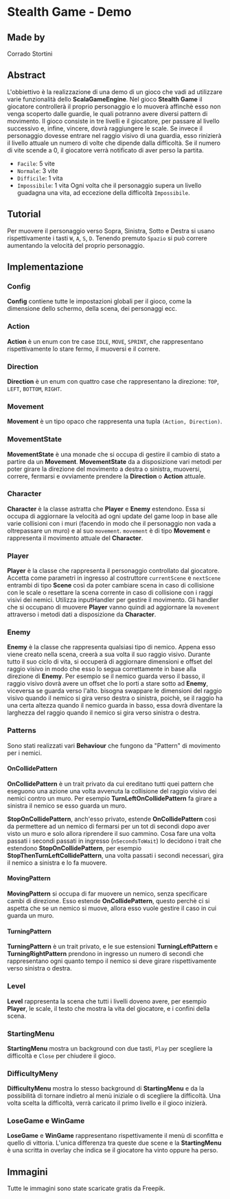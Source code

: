 # Stealth Game - Demo

## Made by
Corrado Stortini

## Abstract
L'obbiettivo è la realizzazione di una demo di un gioco che vadi ad utilizzare varie funzionalità dello **ScalaGameEngine**.
Nel gioco **Stealth Game** il giocatore controllerà il proprio personaggio e lo muoverà affinchè esso non venga scoperto dalle guardie, le quali potranno avere diversi pattern di movimento.
Il gioco consiste in tre livelli e il giocatore, per passare al livello successivo e, infine, vincere, dovrà raggiungere le scale.
Se invece il personaggio dovesse entrare nel raggio visivo di una guardia, esso rinizierà il livello attuale un numero di volte che dipende dalla difficoltà. Se il numero di vite scende a 0, il giocatore verrà notificato di aver perso la partita.
- `Facile`: 5 vite
- `Normale`: 3 vite
- `Difficile`: 1 vita
- `Impossibile`: 1 vita
Ogni volta che il personaggio supera un livello guadagna una vita, ad eccezione della difficoltà `Impossibile`.

## Tutorial
Per muovere il personaggio verso Sopra, Sinistra, Sotto e Destra si usano rispettivamente i tasti `W`, `A`, `S`, `D`.
Tenendo premuto `Spazio` si può correre aumentando la velocità del proprio personaggio.

## Implementazione

### Config
**Config** contiene tutte le impostazioni globali per il gioco, come la dimensione dello schermo, della scena, dei personaggi ecc.

### Action
**Action** è un enum con tre case `IDLE`, `MOVE`, `SPRINT`, che rappresentano rispettivamente lo stare fermo, il muoversi e il correre.

### Direction
**Direction** è un enum con quattro case che rappresentano la direzione: `TOP`, `LEFT`, `BOTTOM`, `RIGHT`.

### Movement
**Movement** è un tipo opaco che rappresenta una tupla `(Action, Direction)`.

### MovementState
**MovementState** è una monade che si occupa di gestire il cambio di stato a partire da un **Movement**.
**MovementState** da a disposizione vari metodi per poter girare la direzione del movimento a destra o sinistra, muoversi, correre, fermarsi e ovviamente prendere la **Direction** o **Action** attuale.

### Character
**Character** è la classe astratta che **Player** e **Enemy** estendono.
Essa si occupa di aggiornare la velocità ad ogni update del game loop in base alle varie collisioni con i muri (facendo in modo che il personaggio non vada a oltrepassare un muro) e al suo `movement`. `movement` è di tipo **Movement** e rappresenta il movimento attuale del **Character**.

### Player
**Player** è la classe che rappresenta il personaggio controllato dal giocatore.
Accetta come parametri in ingresso al costruttore `currentScene` e `nextScene` entrambi di tipo **Scene** così da poter cambiare scena in caso di collisione con le scale o resettare la scena corrente in caso di collisione con i raggi visivi dei nemici.
Utilizza inputHandler per gestire il movimento. Gli handler che si occupano di muovere **Player** vanno quindi ad aggiornare la `movement` attraverso i metodi dati a disposizione da **Character**.

### Enemy
**Enemy** è la classe che rappresenta qualsiasi tipo di nemico.
Appena esso viene creato nella scena, creerà a sua volta il suo raggio visivo.
Durante tutto il suo ciclo di vita, si occuperà di aggiornare dimensioni e offset del raggio visivo in modo che esso lo segua correttamente in base alla direzione di **Enemy**.
Per esempio se il nemico guarda verso il basso, il raggio visivo dovrà avere un offset che lo porti a stare sotto ad **Enemy**, viceversa se guarda verso l'alto.
bisogna swappare le dimensioni del raggio visivo quando il nemico si gira verso destra o sinistra, poichè, se il raggio ha una certa altezza quando il nemico guarda in basso, essa dovrà diventare la larghezza del raggio quando il nemico si gira verso sinistra o destra.

### Patterns
Sono stati realizzati vari **Behaviour** che fungono da "Pattern" di movimento per i nemici.

#### OnCollidePattern
**OnCollidePattern** è un trait privato da cui ereditano tutti quei pattern che eseguono una azione una volta avvenuta la collisione del raggio visivo dei nemici contro un muro. Per esempio **TurnLeftOnCollidePattern** fa girare a sinistra il nemico se esso guarda un muro.

**StopOnCollidePattern**, anch'esso privato, estende **OnCollidePattern** così da permettere ad un nemico di fermarsi per un tot di secondi dopo aver visto un muro e solo allora riprendere il suo cammino. Cosa fare una volta passati i secondi passati in ingresso (`nSecondsToWait`) lo decidono i trait che estendono **StopOnCollidePattern**, per esempio **StopThenTurnLeftCollidePattern**, una volta passati i secondi necessari, gira il nemico a sinistra e lo fa muovere.

#### MovingPattern
**MovingPattern** si occupa di far muovere un nemico, senza specificare cambi di direzione.
Esso estende **OnCollidePattern**, questo perchè ci si aspetta che se un nemico si muove, allora esso vuole gestire il caso in cui guarda un muro.

#### TurningPattern
**TurningPattern** è un trait privato, e le sue estensioni **TurningLeftPattern** e **TurningRightPattern** prendono in ingresso un numero di secondi che rappresentano ogni quanto tempo il nemico si deve girare rispettivamente verso sinistra o destra.

### Level
**Level** rappresenta la scena che tutti i livelli doveno avere, per esempio **Player**, le scale, il testo che mostra la vita del giocatore, e i confini della scena.

### StartingMenu
**StartingMenu** mostra un background con due tasti, `Play` per scegliere la difficoltà e `Close` per chiudere il gioco.

### DifficultyMeny
**DifficultyMenu** mostra lo stesso background di **StartingMenu** e da la possibilità di tornare indietro al menù iniziale o di scegliere la difficoltà. Una volta scelta la difficoltà, verrà caricato il primo livello e il gioco inizierà.

### LoseGame e WinGame
**LoseGame** e **WinGame** rappresentano rispettivamente il menù di sconfitta e quello di vittoria. L'unica differenza tra queste due scene e la **StartingMenu** è una scritta in overlay che indica se il giocatore ha vinto oppure ha perso.

## Immagini
Tutte le immagini sono state scaricate gratis da Freepik.